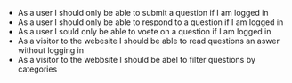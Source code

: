 - As a user I should only be able to submit a question if I am logged in
- As a user I should only be able to respond to a question if I am logged in
- As a user I sould only be able to voete on a question if I am logged in
- As a visitor to the webesite I should be able to read questions an aswer without logging in
- As a visitor to the webbsite I should be abel to filter questions by categories
